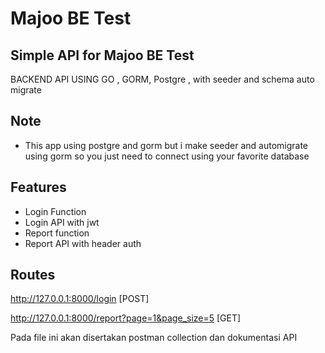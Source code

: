 # Majoo BE Test
## Simple API for Majoo BE Test


BACKEND API USING GO , GORM, Postgre , with seeder and schema auto migrate


## Note
- This app using postgre and gorm but i make seeder and automigrate using gorm so you just need to connect using your favorite database


## Features

- Login Function
- Login API with  jwt
- Report function
- Report API with header auth


## Routes 
http://127.0.0.1:8000/login [POST]

http://127.0.0.1:8000/report?page=1&page_size=5 [GET]

Pada file ini akan disertakan postman collection dan dokumentasi API

